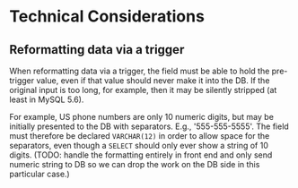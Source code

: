# Technical Considerations

## Reformatting data via a trigger

When reformatting data via a trigger, the field must be able to hold the pre-trigger value, even if that value should never make it into the DB. If the original input is too long, for example, then it may be silently stripped (at least in MySQL 5.6).

For example, US phone numbers are only 10 numeric digits, but may be initially presented to the DB with separators. E.g., '555-555-5555'. The field must therefore be declared `VARCHAR(12)` in order to allow space for the separators, even though a `SELECT` should only ever show a string of 10 digits. (TODO: handle the formatting entirely in front end and only send numeric string to DB so we can drop the work on the DB side in this particular case.)

